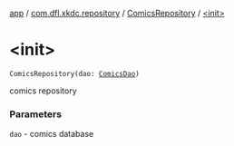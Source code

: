 [app](../../index.md) / [com.dfl.xkdc.repository](../index.md) / [ComicsRepository](index.md) / [&lt;init&gt;](./-init-.md)

# &lt;init&gt;

`ComicsRepository(dao: `[`ComicsDao`](../-comics-dao/index.md)`)`

comics repository

### Parameters

`dao` - comics database